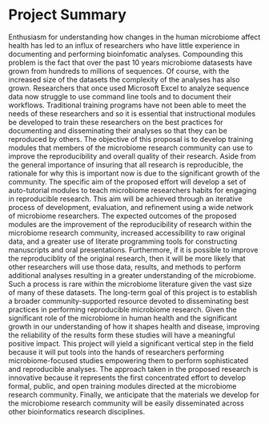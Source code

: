 Project Summary
===============
Enthusiasm for understanding how changes in the human microbiome affect health
has led to an influx of researchers who have little experience in documenting
and performing bioinfomatic analyses. Compounding this problem is the fact that
over the past 10 years microbiome datasests have grown from hundreds to millions
of sequences. Of course, with the increased size of the datasets the complexity
of the analyses has also grown. Researchers that once used Microsoft Excel to
analyze sequence data now struggle to use command line tools and to document
their workflows. Traditional training programs have not been able to meet the
needs of these researchers and so it is essential that instructional modules be
developed to train these researchers on the best practices for documenting and
disseminating their analyses so that they can be reproduced by others. The
objective of this proposal is to develop training modules that members of the
microbiome research community can use to improve the reproducibility and overall
quality of their research. Aside from the general importance of insuring that
all research is reproducible, the rationale for why this is important now is due
to the significant growth of the community. The specific aim of the proposed
effort will develop a set of auto-tutorial modules to teach microbiome
researchers habits for engaging in reproducible research. This aim will be
achieved through an iterative process of development, evaluation, and refinement
using a wide network of microbiome researchers. The expected outcomes of the
proposed modules are the improvement of the reproducibility of research within
the microbiome research community, increased accessibility to raw original data,
and a greater use of literate programming tools for constructing manuscripts and
oral presentations. Furthermore, if it is possible to improve the reproduciblity
of the original research, then it will be more likely that other researchers
will use those data, results, and methods to perform additional analyses
resulting in a greater  understanding of the microbiome. Such a process is rare
within the microbiome literature given the vast size of many of these datasets.
The long-term goal of this project is to establish a broader community-supported
resource devoted to disseminating best practices in performing reproducible
microbiome research. Given the significant role of the microbiome in human
health and the significant growth in our understanding of how it shapes health
and disease, improving the reliability of the results form these studies will
have a meaningful positive impact. This project will yield a significant
vertical step in the field because it will put tools into the hands of
researchers performing microbiome-focused studies empowering them to perform
sophisticated and reproducible analyses. The approach taken in the proposed
research is innovative because it represents the first concentrated effort to
develop formal, public, and open training modules directed at the microbiome
research community. Finally, we anticipate that the materials we develop for the
microbiome research community will be easily disseminated across other
bioinformatics research disciplines.  
